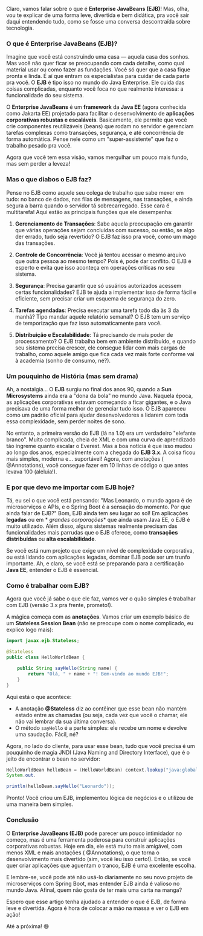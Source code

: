 Claro, vamos falar sobre o que é **Enterprise JavaBeans (EJB)**! Mas, olha, vou te explicar de uma forma leve, divertida
e bem didática, pra você sair daqui entendendo tudo, como se fosse uma conversa descontraída sobre tecnologia.

### O que é Enterprise JavaBeans (EJB)?

Imagine que você está construindo uma casa — aquela casa dos sonhos. Mas você não quer ficar se preocupando com cada
detalhe, como qual material usar ou como fazer as fundações. Você só quer que a casa fique pronta e linda. É aí que
entram os especialistas para cuidar de cada parte pra você. O **EJB** é tipo isso no mundo do Java Enterprise. Ele cuida
das coisas complicadas, enquanto você foca no que realmente interessa: a funcionalidade do seu sistema.

O **Enterprise JavaBeans** é um **framework** da **Java EE** (agora conhecida como Jakarta EE) projetado para facilitar
o desenvolvimento de **aplicações corporativas robustas e escaláveis**. Basicamente, ele permite que você crie
componentes reutilizáveis (beans) que rodam no servidor e gerenciam tarefas complexas como transações, segurança, e até
concorrência de forma automática. Pense nele como um "super-assistente" que faz o trabalho pesado pra você.

Agora que você tem essa visão, vamos mergulhar um pouco mais fundo, mas sem perder a leveza!

### Mas o que diabos o EJB faz?

Pense no EJB como aquele seu colega de trabalho que sabe mexer em tudo: no banco de dados, nas filas de mensagens, nas
transações, e ainda segura a barra quando o servidor tá sobrecarregado. Esse cara é multitarefa! Aqui estão as
principais funções que ele desempenha:

1. **Gerenciamento de Transações**: Sabe aquela preocupação em garantir que várias operações sejam concluídas com
   sucesso, ou então, se algo der errado, tudo seja revertido? O EJB faz isso pra você, como um mago das transações.

2. **Controle de Concorrência**: Você já tentou acessar o mesmo arquivo que outra pessoa ao mesmo tempo? Pois é, pode
   dar conflito. O EJB é esperto e evita que isso aconteça em operações críticas no seu sistema.

3. **Segurança**: Precisa garantir que só usuários autorizados acessem certas funcionalidades? EJB te ajuda a
   implementar isso de forma fácil e eficiente, sem precisar criar um esquema de segurança do zero.

4. **Tarefas agendadas**: Precisa executar uma tarefa todo dia às 3 da manhã? Tipo mandar aquele relatório semanal? O
   EJB tem um serviço de temporização que faz isso automaticamente para você.

5. **Distribuição e Escalabilidade**: Tá precisando de mais poder de processamento? O EJB trabalha bem em ambiente
   distribuído, e quando seu sistema precisa crescer, ele consegue lidar com mais cargas de trabalho, como aquele amigo
   que fica cada vez mais forte conforme vai à academia (sonho de consumo, né?).

### Um pouquinho de História (mas sem drama)

Ah, a nostalgia... O **EJB** surgiu no final dos anos 90, quando a **Sun Microsystems** ainda era a "dona da bola" no
mundo Java. Naquela época, as aplicações corporativas estavam começando a ficar gigantes, e o Java precisava de uma
forma melhor de gerenciar tudo isso. O EJB apareceu como um padrão oficial para ajudar desenvolvedores a lidarem com
toda essa complexidade, sem perder noites de sono.

No entanto, a primeira versão do EJB (lá na 1.0) era um verdadeiro "elefante branco". Muito complicada, cheia de XML e
com uma curva de aprendizado tão íngreme quanto escalar o Everest. Mas a boa notícia é que isso mudou ao longo dos anos,
especialmente com a chegada do **EJB 3.x**. A coisa ficou mais simples, moderna e... suportável! Agora, com anotações (
@Annotations), você consegue fazer em 10 linhas de código o que antes levava 100 (aleluia!).

### E por que devo me importar com EJB hoje?

Tá, eu sei o que você está pensando: "Mas Leonardo, o mundo agora é de microserviços e APIs, e o Spring Boot é a
sensação do momento. Por que ainda falar de EJB?" Bom, EJB ainda tem seu lugar ao sol! Em aplicações **legadas** ou em *
*grandes corporações** que ainda usam Java EE, o EJB é muito utilizado. Além disso, alguns sistemas realmente precisam
das funcionalidades mais parrudas que o EJB oferece, como **transações distribuídas** ou **alta escalabilidade**.

Se você está num projeto que exige um nível de complexidade corporativa, ou está lidando com aplicações legadas, dominar
EJB pode ser um trunfo importante. Ah, e claro, se você está se preparando para a certificação **Java EE**, entender o
EJB é essencial.

### Como é trabalhar com EJB?

Agora que você já sabe o que ele faz, vamos ver o quão simples é trabalhar com EJB (versão 3.x pra frente, prometo!).

A mágica começa com as **anotações**. Vamos criar um exemplo básico de um **Stateless Session Bean** (não se preocupe
com o nome complicado, eu explico logo mais):

```java
import javax.ejb.Stateless;

@Stateless
public class HelloWorldBean {

    public String sayHello(String name) {
        return "Olá, " + name + "! Bem-vindo ao mundo EJB!";
    }
}
```

Aqui está o que acontece:

- A anotação **@Stateless** diz ao contêiner que esse bean não mantém estado entre as chamadas (ou seja, cada vez que
  você o chamar, ele não vai lembrar da sua última conversa).
- O método `sayHello` é a parte simples: ele recebe um nome e devolve uma saudação. Fácil, né?

Agora, no lado do cliente, para usar esse bean, tudo que você precisa é um pouquinho de magia JNDI (Java Naming and
Directory Interface), que é o jeito de encontrar o bean no servidor:

```java
HelloWorldBean helloBean = (HelloWorldBean) context.lookup("java:global/HelloWorldBean");
System.out.

println(helloBean.sayHello("Leonardo"));
```

Pronto! Você criou um EJB, implementou lógica de negócios e o utilizou de uma maneira bem simples.

### Conclusão

O **Enterprise JavaBeans (EJB)** pode parecer um pouco intimidador no começo, mas é uma ferramenta poderosa para
construir aplicações corporativas robustas. Hoje em dia, ele está muito mais amigável, com menos XML e mais anotações (
@Annotations), o que torna o desenvolvimento mais divertido (sim, você leu isso certo!). Então, se você quer criar
aplicações que aguentam o tranco, EJB é uma excelente escolha.

E lembre-se, você pode até não usá-lo diariamente no seu novo projeto de microserviços com Spring Boot, mas entender EJB
ainda é valioso no mundo Java. Afinal, quem não gosta de ter mais uma carta na manga?

Espero que esse artigo tenha ajudado a entender o que é EJB, de forma leve e divertida. Agora é hora de colocar a mão na
massa e ver o EJB em ação!

Até a próxima! 😄
